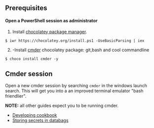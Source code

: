 

## Prerequisites 


#### Open a PowerShell session **as administrator**


1. Install <a href="https://chocolatey.org/" target="_blank">chocolatey package manager</a>. 

```
$ iwr https://chocolatey.org/install.ps1 -UseBasicParsing | iex
```


2. -Install <a href="https://chocolatey.org/packages/Cmder" target="_blank">cmder</a> chocolatey package: git,bash and cool commandline

```
$ choco install cmder -y
```

## Cmder session
Open a new cmder session by searching `cmder` in the windows launch search. This will get you into a an improved terminal emulator "bash friendlier".

**NOTE:** all other guides expect you to be running cmder.




- [Developing cookbook](docs/develop.md)
- [Storing secrets in databags](docs/secrets.md)
